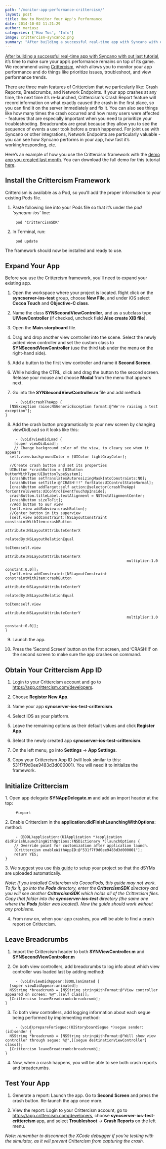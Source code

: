 ```yaml
---
path: '/monitor-app-performance-crittercism/'
layout: post
title: How to Monitor Your App's Performance
date: 2014-10-02 11:21:29
author: mariusz
categories: ['How Tos', 'Info']
image: crittercism-syncano2.png
summary: "After building a successful real-time app with Syncano with out last tutorial, it’s time to make sure your app’s performance remains on top of its game. We recommend using Crittercism, which allows you to monitor your app performance and do things like prioritize issues, troubleshoot, and view performance trends."
---
```

<a href="http://www.syncano.com/get-instant-notifications-syncano-ios/">After building a successful real-time app with Syncano with out last tutorial</a>, it’s time to make sure your app’s performance remains on top of its game. We recommend using <a href="http://www.crittercism.com/solution-overview/">Crittercism</a>, which allows you to monitor your app performance and do things like prioritize issues, troubleshoot, and view performance trends.<!--more-->

There are three main features of Crittercism that we particularly like: Crash Reports, Breadcrumbs, and Network Endpoints. If your app crashes at any time, the next time it’s re-launched, Crittercism's Crash Report feature will record information on what exactly caused the crash in the first place, so you can find it on the server immediately and fix it. You can also see things like how many times the crash occurred and how many users were affected - features that are especially important when you need to prioritize your troubleshooting. Breadcrumbs are great because they allow you to see the sequence of events a user took before a crash happened. For joint use with Syncano or other integrations, Network Endpoints are particularly valuable - you can see how Syncano performs in your app, how fast it’s working/responding, etc.

Here’s an example of how you use the Crittercism framework with the <a href="http://www.syncano.com/get-instant-notifications-syncano-ios/">demo app you created last month</a>. You can download the full demo for this tutorial <a href="https://github.com/lifcio/syncserver-ios-test-crittercism">here</a>.

<h2>Install the Crittercism Framework</h2>

Crittercism is available as a Pod, so you'll add the proper information to your existing Pods file.

1. Paste following line into your Pods file so that it’s under the <em>pod 'syncano-ios’</em> line:
<pre>    <code class="objectivec">pod 'CrittercismSDK'</code></pre>
2. In Terminal, run:
<pre>    <code class="objectivec">pod update</code></pre>
The framework should now be installed and ready to use.

<h2>Expand Your App</h2>

Before you use the Crittercism framework, you'll need to expand your existing app.

1. Open the workspace where your project is located. Right click on the <strong>syncserver-ios-test</strong> group, choose <strong>New File</strong>, and under iOS select <strong>Cocoa Touch</strong> and <strong>Objective-C class</strong>.

2. Name the class <strong>SYNSecondViewController</strong>, and as a subclass type <strong>UIViewController</strong> (if checked, uncheck field <strong>Also create XIB file</strong>).

3. Open the <strong>Main.storyboard</strong> file.

4. Drag and drop another view controller into the scene. Select the newly added view controller and set the custom class to <strong>SYNSecondViewController</strong> (use the third tab under the menu on the right-hand side).

5. Add a button to the first view controller and name it <strong>Second Screen</strong>.

6. While holding the CTRL, click and drag the button to the second screen. Release your mouse and choose <strong>Modal</strong> from the menu that appears next.

7. Go into the <strong>SYNSecondViewController.m</strong> file and add method:
<pre>    <code class="objectivec">- (void)crashTheApp {
  [NSException raise:NSGenericException format:@"We're raising a test exception"];
}</code></pre>
8. Add the crash button programatically to your new screen by changing viewDidLoad so it looks like this:
<pre>    <code class="objectivec">- (void)viewDidLoad {
	[super viewDidLoad];
	// Change background color of the view, to cleary see when it appears
  self.view.backgroundColor = [UIColor lightGrayColor];
  
  //Create crash button and set its properties
  UIButton *crashButton = [UIButton buttonWithType:UIButtonTypeSystem];
  [crashButton setTranslatesAutoresizingMaskIntoConstraints:NO];
  [crashButton setTitle:@"CRASH!!!" forState:UIControlStateNormal];
  [crashButton addTarget:self action:@selector(crashTheApp) forControlEvents:UIControlEventTouchUpInside];
  crashButton.titleLabel.textAlignment = NSTextAlignmentCenter;
  [crashButton sizeToFit];
  //Add button to our view
  [self.view addSubview:crashButton];
  //Center button in its superview
  [self.view addConstraint:[NSLayoutConstraint constraintWithItem:crashButton
                                                        attribute:NSLayoutAttributeCenterX
                                                        relatedBy:NSLayoutRelationEqual
                                                           toItem:self.view
                                                        attribute:NSLayoutAttributeCenterX
                                                       multiplier:1.0
                                                         constant:0.0]];
  [self.view addConstraint:[NSLayoutConstraint constraintWithItem:crashButton
                                                        attribute:NSLayoutAttributeCenterY
                                                        relatedBy:NSLayoutRelationEqual
                                                           toItem:self.view
                                                        attribute:NSLayoutAttributeCenterY
                                                       multiplier:1.0
                                                         constant:0.0]];
}
</code></pre>
9. Launch the app.

10. Press the ‘Second Screen’ button on the first screen, and ‘CRASH!!!’ on the second screen to make sure the app crashes on command.

<h2>Obtain Your Crittercism App ID</h2>

1. Login to your Crittercism account and go to https://app.crittercism.com/developers.

2. Choose <strong>Register New App</strong>.

3. Name your app <strong>syncserver-ios-test-crittercism</strong>.

4. Select iOS as your platform.

5. Leave the remaining options as their default values and click <strong>Register App</strong>.

6. Select the newly created app <strong>syncserver-ios-test-crittercism</strong>.

7. On the left menu, go into <strong>Settings</strong> -> <strong>App Settings</strong>.

8. Copy your Crittercism App ID (will look similar to this: 531f7f9d0ee9483d3d000001). You will need it to initialize the framework.

<h2>Initialize Crittercism</h2>
1. Open app delegate <b>SYNAppDelegate.m</b> and add an import header at the top:
<pre>    <code class="objectivec">#import <Crittercism.h> </code></pre>
2. Enable Crittercism in the <b>application:didFinishLaunchingWithOptions:</b> method:
<pre>    <code class="objectivec">- (BOOL)application:(UIApplication *)application didFinishLaunchingWithOptions:(NSDictionary *)launchOptions {
	// Override point for customization after application launch.
	[Crittercism enableWithAppID:@"531f7f9d0ee9483d3d000001"];
	return YES;
}</code></pre>
3. We suggest you use <a href="http://support.crittercism.com/articles/knowledge_base/Uploading-dSYMs-to-Crittercism-automatically/">this guide</a> to setup your project so that the dSYMs are uploaded automatically.

<em>Note: If you installed Crittercism via CocoaPods, this guide may not work. To fix it, go into the <strong>Pods</strong> directory, enter the<b> CrittercismSDK </b>directory and you will see another <b>CrittercismSDK </b>which holds all of the Crittercism files. Copy that folder into the <b>syncserver-ios-test</b> directory (the same one where the <b>Pods</b> folder was located). Now the guide should work without any problems.</em>

4. From now on, when your app crashes, you will be able to find a crash report on Crittercism.

<h2>Leave Breadcrumbs</h2>

1. Import the Crittercism header to both <strong>SYNViewController.m</strong> and <strong>SYNSecondViewController.m</strong>

2. On both view controllers, add breadcrumbs to log info about which view controller was loaded last by adding method:
<pre>    <code class="objectivec">- (void)viewDidAppear:(BOOL)animated {
  [super viewDidAppear:animated];
  NSString *breadcrumb = [NSString stringWithFormat:@"View controller appeared on screen: %@",[self class]];
  [Crittercism leaveBreadcrumb:breadcrumb];
}
</code></pre>
3. To both view controllers, add logging information about each segue being performed by implementing method:
<pre>    <code class="objectivec">- (void)prepareForSegue:(UIStoryboardSegue *)segue sender:(id)sender {
  NSString *breadcrumb = [NSString stringWithFormat:@"Will show view controller through segue: %@",[[segue destinationViewController] class]];
  [Crittercism leaveBreadcrumb:breadcrumb];
}
</code></pre>
4. Now, when a crash happens, you will be able to see both crash reports and breadcrumbs.

<h2>Test Your App</h2>

1. Generate a report: Launch the app. Go to <strong>Second Screen</strong> and press the crash button. Re-launch the app once more.

2. View the report: Login to your Crittercism account, go to https://app.crittercism.com/developers, choose <strong>syncserver-ios-test-crittercism</strong> app, and select <strong>Troubleshoot</strong> -> <strong>Crash Reports</strong> on the left menu.

<em>Note: remember to disconnect the XCode debugger if you’re testing with the simulator, as it will prevent Crittercism from capturing the crash.